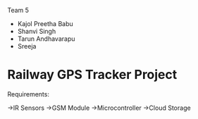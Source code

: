 Team 5 
- Kajol Preetha Babu
- Shanvi Singh
- Tarun Andhavarapu
- Sreeja

# Railway GPS Tracker Project

Requirements:

  ->IR Sensors
  ->GSM Module
  ->Microcontroller
  ->Cloud Storage
  

